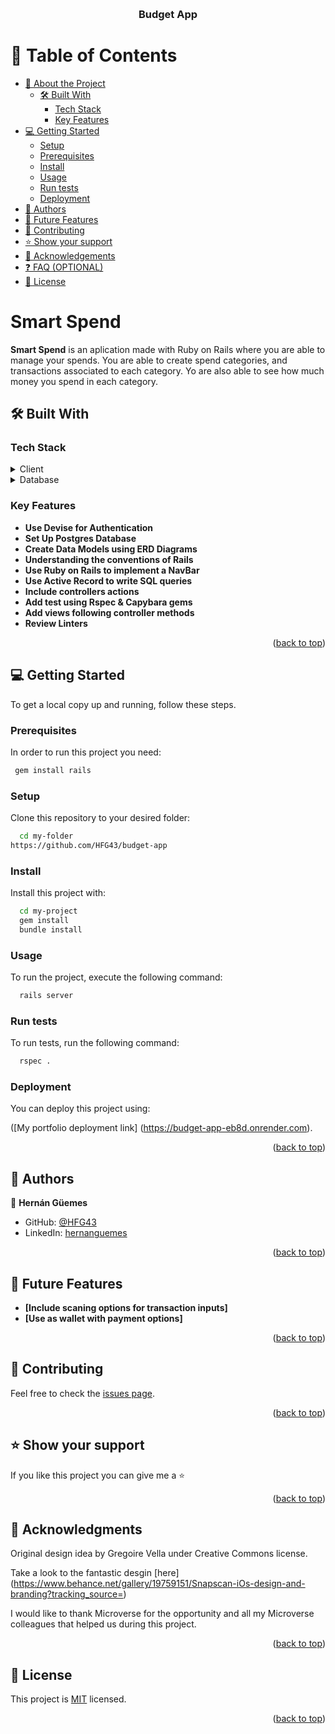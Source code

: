 <a name="readme-top"></a>



<div align="center">

  <br/>

  <h3><b>Budget App</b></h3>

</div>

# 📗 Table of Contents

- [📖 About the Project](#about-project)
  - [🛠 Built With](#built-with)
    - [Tech Stack](#tech-stack)
    - [Key Features](#key-features) 
- [💻 Getting Started](#getting-started)
  - [Setup](#setup)
  - [Prerequisites](#prerequisites)
  - [Install](#install)
  - [Usage](#usage)
  - [Run tests](#run-tests)
  - [Deployment](#triangular_flag_on_post-deployment)
- [👥 Authors](#authors)
- [🔭 Future Features](#future-features)
- [🤝 Contributing](#contributing)
- [⭐️ Show your support](#support)
- [🙏 Acknowledgements](#acknowledgements)
- [❓ FAQ (OPTIONAL)](#faq)
- [📝 License](#license)


# Smart Spend <a name="about-project"></a>


**Smart Spend** is an aplication made with Ruby on Rails where you are able to manage your spends. You are able to create spend categories, and transactions associated to each category. Yo are also able to see how much money you spend in each category.
## 🛠 Built With <a name="built-with"></a>

### Tech Stack <a name="tech-stack"></a>


<details>
  <summary>Client</summary>
  <ul>
    <li><a href="https://reactjs.org/">Ruby on rails </a></li>
  </ul>
</details>

<details>
<summary>Database</summary>
  <ul>
    <li><a href="https://www.postgresql.org/">PostgreSQL</a></li>
  </ul>
</details>


### Key Features <a name="key-features"></a>

- **Use Devise for Authentication**
- **Set Up Postgres Database**
- **Create Data Models using ERD Diagrams**
- **Understanding the conventions of Rails**
- **Use Ruby on Rails to implement a NavBar**
- **Use Active Record to write SQL queries**
- **Include controllers actions**
- **Add test using Rspec & Capybara gems**
- **Add views following controller methods**
- **Review Linters**

<p align="right">(<a href="#readme-top">back to top</a>)</p>


## 💻 Getting Started <a name="getting-started"></a>

To get a local copy up and running, follow these steps.

### Prerequisites

In order to run this project you need:


```sh
 gem install rails
```


### Setup

Clone this repository to your desired folder:

```sh
  cd my-folder
https://github.com/HFG43/budget-app
```


### Install

Install this project with:


```sh
  cd my-project
  gem install
  bundle install
```

### Usage

To run the project, execute the following command:


```sh
  rails server
```


### Run tests

To run tests, run the following command:


```sh
  rspec .
```


### Deployment

You can deploy this project using:


([My portfolio deployment link] (https://budget-app-eb8d.onrender.com).


<p align="right">(<a href="#readme-top">back to top</a>)</p>


## 👥 Authors <a name="authors"></a>

👤 **Hernán Güemes**
- GitHub: [@HFG43](https://github.com/HFG43)
- LinkedIn: [hernanguemes](https://www.linkedin.com/in/hernanguemes)


<p align="right">(<a href="#readme-top">back to top</a>)</p>


## 🔭 Future Features <a name="future-features"></a>

- **[Include scaning options for transaction inputs]**
- **[Use as wallet with payment options]**


<p align="right">(<a href="#readme-top">back to top</a>)</p>


## 🤝 Contributing <a name="contributing"></a>


Feel free to check the [issues page](https://github.com/HFG43/budget-app/issues).

<p align="right">(<a href="#readme-top">back to top</a>)</p>


## ⭐️ Show your support <a name="support"></a>


If you like this project you can give me a ⭐️

<p align="right">(<a href="#readme-top">back to top</a>)</p>


## 🙏 Acknowledgments <a name="acknowledgements"></a>

Original design idea by Gregoire Vella under Creative Commons license.

Take a look to the fantastic desgin [here] (https://www.behance.net/gallery/19759151/Snapscan-iOs-design-and-branding?tracking_source=)

I would like to thank Microverse for the opportunity and all my Microverse colleagues that helped us during this project.

<p align="right">(<a href="#readme-top">back to top</a>)</p>

## 📝 License <a name="license"></a>

This project is [MIT](./LICENSE) licensed.

<p align="right">(<a href="#readme-top">back to top</a>)</p>